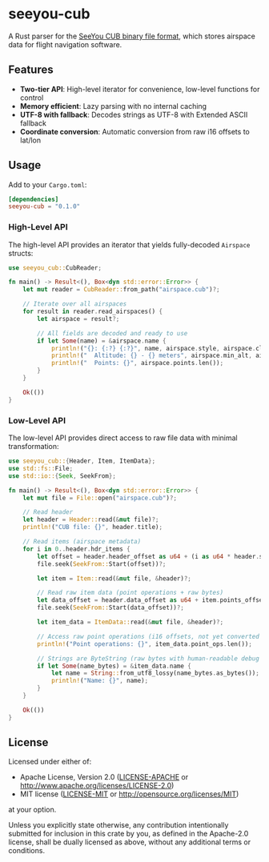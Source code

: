 # seeyou-cub

A Rust parser for the [SeeYou CUB binary file format](docs/CUB_file_format.md),
which stores airspace data for flight navigation software.

## Features

- **Two-tier API**: High-level iterator for convenience, low-level functions for control
- **Memory efficient**: Lazy parsing with no internal caching
- **UTF-8 with fallback**: Decodes strings as UTF-8 with Extended ASCII fallback
- **Coordinate conversion**: Automatic conversion from raw i16 offsets to lat/lon

## Usage

Add to your `Cargo.toml`:

```toml
[dependencies]
seeyou-cub = "0.1.0"
```

### High-Level API

The high-level API provides an iterator that yields fully-decoded `Airspace` structs:

```rust
use seeyou_cub::CubReader;

fn main() -> Result<(), Box<dyn std::error::Error>> {
    let mut reader = CubReader::from_path("airspace.cub")?;

    // Iterate over all airspaces
    for result in reader.read_airspaces() {
        let airspace = result?;

        // All fields are decoded and ready to use
        if let Some(name) = &airspace.name {
            println!("{}: {:?} {:?}", name, airspace.style, airspace.class);
            println!("  Altitude: {} - {} meters", airspace.min_alt, airspace.max_alt);
            println!("  Points: {}", airspace.points.len());
        }
    }

    Ok(())
}
```

### Low-Level API

The low-level API provides direct access to raw file data with minimal transformation:

```rust
use seeyou_cub::{Header, Item, ItemData};
use std::fs::File;
use std::io::{Seek, SeekFrom};

fn main() -> Result<(), Box<dyn std::error::Error>> {
    let mut file = File::open("airspace.cub")?;

    // Read header
    let header = Header::read(&mut file)?;
    println!("CUB file: {}", header.title);

    // Read items (airspace metadata)
    for i in 0..header.hdr_items {
        let offset = header.header_offset as u64 + (i as u64 * header.size_of_item as u64);
        file.seek(SeekFrom::Start(offset))?;

        let item = Item::read(&mut file, &header)?;

        // Read raw item data (point operations + raw bytes)
        let data_offset = header.data_offset as u64 + item.points_offset as u64;
        file.seek(SeekFrom::Start(data_offset))?;

        let item_data = ItemData::read(&mut file, &header)?;

        // Access raw point operations (i16 offsets, not yet converted to lat/lon)
        println!("Point operations: {}", item_data.point_ops.len());

        // Strings are ByteString (raw bytes with human-readable debug output)
        if let Some(name_bytes) = &item_data.name {
            let name = String::from_utf8_lossy(name_bytes.as_bytes());
            println!("Name: {}", name);
        }
    }

    Ok(())
}
```

## License

Licensed under either of:

- Apache License, Version 2.0 ([LICENSE-APACHE](LICENSE-APACHE) or <http://www.apache.org/licenses/LICENSE-2.0>)
- MIT license ([LICENSE-MIT](LICENSE-MIT) or <http://opensource.org/licenses/MIT>)

at your option.

Unless you explicitly state otherwise, any contribution intentionally submitted
for inclusion in this crate by you, as defined in the Apache-2.0 license, shall
be dually licensed as above, without any additional terms or conditions.
